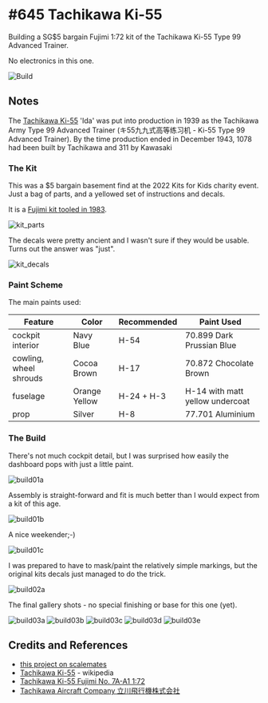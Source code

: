 # #645 Tachikawa Ki-55

Building a SG$5 bargain Fujimi 1:72 kit of the Tachikawa Ki-55 Type 99 Advanced Trainer.

No electronics in this one.

![Build](./assets/TachikawaKi55_build.jpg?raw=true)

## Notes

The [Tachikawa Ki-55](https://en.wikipedia.org/wiki/Tachikawa_Ki-55) 'Ida' was put into production in 1939 as the
Tachikawa Army Type 99 Advanced Trainer (キ55九九式高等练习机 - Ki-55 Type 99 Advanced Trainer).
By the time production ended in December 1943, 1078 had been built by Tachikawa and 311 by Kawasaki

### The Kit

This was a $5 bargain basement find at the 2022 Kits for Kids charity event.
Just a bag of parts, and a yellowed set of instructions and decals.

It is a
[Fujimi kit tooled in 1983](https://www.scalemates.com/kits/fujimi-7a-a1-tachikawa-ki-55--172648).

![kit_parts](./assets/kit_parts.jpg?raw=true)

The decals were pretty ancient and I wasn't sure if they would be usable. Turns out the answer was "just".

![kit_decals](./assets/kit_decals.jpg?raw=true)

### Paint Scheme

The main paints used:

| Feature         | Color                | Recommended | Paint Used |
|-----------------|----------------------|-------------|------------|
| cockpit interior | Navy Blue           | H-54        | 70.899 Dark Prussian Blue       |
| cowling, wheel shrouds | Cocoa Brown   | H-17        | 70.872 Chocolate Brown          |
| fuselage        | Orange Yellow        | H-24 + H-3  | H-14 with matt yellow undercoat |
| prop            | Silver               | H-8         | 77.701 Aluminium                |

### The Build

There's not much cockpit detail, but I was surprised how easily the dashboard pops with just a little paint.

![build01a](./assets/build01a.jpg?raw=true)

Assembly is straight-forward and fit is much better than I would expect from a kit of this age.

![build01b](./assets/build01b.jpg?raw=true)

A nice weekender;-)

![build01c](./assets/build01c.jpg?raw=true)

I was prepared to have to mask/paint the relatively simple markings, but the original kits decals just managed to do the trick.

![build02a](./assets/build02a.jpg?raw=true)

The final gallery shots - no special finishing or base for this one (yet).

![build03a](./assets/build02a.jpg?raw=true)
![build03b](./assets/build02a.jpg?raw=true)
![build03c](./assets/build02a.jpg?raw=true)
![build03d](./assets/build02a.jpg?raw=true)
![build03e](./assets/build02a.jpg?raw=true)

## Credits and References

* [this project on scalemates](https://www.scalemates.com/profiles/mate.php?id=74137&p=projects&project=126400)
* [Tachikawa Ki-55](https://en.wikipedia.org/wiki/Tachikawa_Ki-55) - wikipedia
* [Tachikawa Ki-55 Fujimi No. 7A-A1 1:72](https://www.scalemates.com/kits/fujimi-7a-a1-tachikawa-ki-55--172648)
* [Tachikawa Aircraft Company 立川飛行機株式会社](https://en.wikipedia.org/wiki/Tachikawa_Aircraft_Company)
